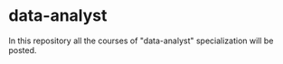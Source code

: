 # data-analyst

In this repository all the courses of "data-analyst" specialization will be posted.
